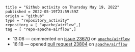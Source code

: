 ```
title = "Github activity on Thursday May 19, 2022"
published = 2022-05-19T23:59:59Z
origin = "github"
type = "repository_activity"
repository = [ "apache/airflow",]
tag = [ "repo-apache-airflow",]
```

* 13:06 — commented on [issue 23670](https://github.com/apache/airflow/issues/23670) on [`apache/airflow`](https://github.com/apache/airflow)
* 16:18 — opened [pull request 23804](https://github.com/apache/airflow/pull/23804) on [`apache/airflow`](https://github.com/apache/airflow)
